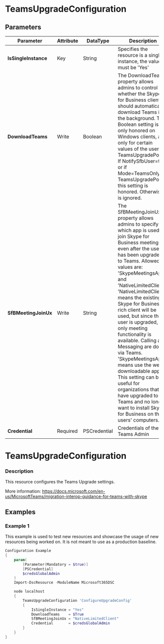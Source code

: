 ﻿# TeamsUpgradeConfiguration

## Parameters

| Parameter | Attribute | DataType | Description | Allowed Values |
| --- | --- | --- | --- | --- |
| **IsSingleInstance** | Key | String | Specifies the resource is a single instance, the value must be 'Yes' |Yes|
| **DownloadTeams** | Write | Boolean | The DownloadTeams property allows admins to control whether the Skype for Business client should automatically download Teams in the background. This Boolean setting is only honored on Windows clients, and only for certain values of the user's TeamsUpgradePolicy. If NotifySfbUser=true or if Mode=TeamsOnly in TeamsUpgradePolicy, this setting is honored. Otherwise it is ignored. ||
| **SfBMeetingJoinUx** | Write | String | The SfBMeetingJoinUx property allows admins to specify which app is used to join Skype for Business meetings, even after the user has been upgraded to Teams. Allowed values are: 'SkypeMeetingsApp' and 'NativeLimitedClient'. 'NativeLimitedClient' means the existing Skype for Business rich client will be used, but since the user is upgraded, only meeting functionality is available. Calling and Messaging are done via Teams. 'SkypeMeetingsApp' means use the web-downloadable app. This setting can be useful for organizations that have upgraded to Teams and no longer want to install Skype for Business on their users' computers. |SkypeMeetingsApp, NativeLimitedClient|
| **Credential** | Required | PSCredential | Credentials of the Teams Admin ||


# TeamsUpgradeConfiguration

### Description

This resource configures the Teams Upgrade settings.

More information: https://docs.microsoft.com/en-us/MicrosoftTeams/migration-interop-guidance-for-teams-with-skype

## Examples

### Example 1

This example is used to test new resources and showcase the usage of new resources being worked on.
It is not meant to use as a production baseline.

```powershell
Configuration Example
{
    param(
        [Parameter(Mandatory = $true)]
        [PSCredential]
        $credsGlobalAdmin
    )
    Import-DscResource -ModuleName Microsoft365DSC

    node localhost
    {
        TeamsUpgradeConfiguration 'ConfigureUpgradeConfig'
        {
            IsSingleInstance = "Yes"
            DownloadTeams    = $True
            SfBMeetingJoinUx = "NativeLimitedClient"
            Credential       = $credsGlobalAdmin
        }
    }
}
```

